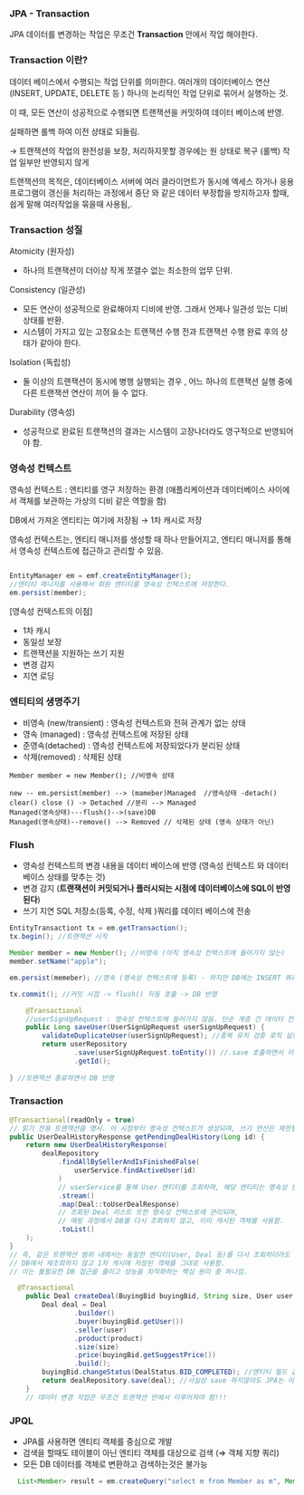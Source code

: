 ### JPA - Transaction

JPA 데이터를 변경하는 작업은 무조건 **Transaction** 안에서 작업 해야한다.

### Transaction 이란?

데이터 베이스에서 수행되는 작업 단위를 의미한다. 여러개의 데이터베이스 연산 (INSERT, UPDATE, DELETE 등 ) 하나의 논리적인 작업 단위로 묶어서 실행하는 것.

이 때, 모든 연산이 성공적으로 수행되면 트랜잭션을 커밋하여 데이터 베이스에 반영.

실패하면 롤백 하여 이전 상태로 되돌림. 

→ 트랜잭션의 작업의 완전성을 보장, 처리하지못할 경우에는 원 상태로 복구 (롤백) 작업 일부만 반영되지 않게 

트랜잭션의 목적은, 데이터베이스 서버에 여러 클라이언트가 동시에 엑세스 하거나 응용 프로그램이 갱신을 처리하는 과정에서 중단 와 같은 데이터 부정합을 방지하고자 할때, 쉽게 말해 여러작업을 묶을때 사용됨,.

### Transaction 성질

Atomicity (원자성)

- 하나의 트랜잭션이 더이상  작게 쪼갤수 없는 최소한의 업무 단위.

Consistency (일관성)

- 모든 연산이 성공적으로 완료해야지 디비에 반영. 그래서 언제나 일관성 있는 디비 상태를 반환.
- 시스템이 가지고 있는 고정요소는 트랜잭션 수행 전과 트랜잭션 수행 완료 후의 상태가 같아야 한다.

Isolation (독립성)

- 둘 이상의 트랜잭션이 동시에 병행 실행되는 경우 , 어느 하나의 트랜잭션 실행 중에 다른 트랜잭션 연산이 끼어 들 수 없다.

Durability (영속성)

- 성공적으로 완료된 트랜잭션의 결과는 시스템이 고장나더라도 영구적으로 반영되어야 함.

### 영속성 컨텍스트

영속성 컨텍스트 : 엔티티를 영구 저장하는 환경 (애플리케이션과 데이터베이스 사이에서 객체를 보관하는 가상의 디비 같은 역할을 함)

DB에서 가져온 엔티티는 여기에 저장됨 → 1차 캐시로 저장

영속성 컨텍스트는, 엔티티 매니저를 생성할 때 하나 만들어지고, 엔티티 매니저를 통해서 영속성 컨텍스트에 접근하고 관리할 수 있음. 

```java

EntityManager em = emf.createEntityManager();
//엔티티 메니저를 사용해서 회원 엔티티를 영속성 컨텍스트에 저장한다.
em.persist(member);  
```

[영속성 컨텍스트의 이점]

- 1차 캐시
- 동일성 보장
- 트랜잭션을 지원하는 쓰기 지원
- 변경 감지
- 지연 로딩

### 엔티티의 생명주기

- 비영속 (new/transient) : 영속성 컨텍스트와 전혀 관계가 없는 상태
- 영속 (managed) : 영속성 컨텍스트에 저장된 상태
- 준영속(detached) : 영속성 컨텍스트에 저장되었다가 분리된 상태
- 삭제(removed) : 삭제된 상태

```
Member member = new Member(); //비영속 상태

new -- em.persist(member) --> (mameber)Managed  //영속상태 -detach() clear() close () -> Detached //분리 --> Managed
Managed(영속상태)---flush()-->(save)DB
Managed(영속상태)--remove() --> Removed // 삭제된 상태 (영속 상태가 아닌)

```

### Flush

- 영속성 컨텍스트의 변경 내용을 데이터 베이스에 반영  (영속성 컨텍스트 와 데이터베이스 상태를 맞추는 것)
- 변경 감지 (**트랜잭션이 커밋되거나 플러시되는 시점에 데이터베이스에 SQL이 반영된다**)
- 쓰기 지연 SQL 저장소(등록, 수정, 삭제 )쿼리를 데이터 베이스에 전송

```java
EntityTransactiont tx = em.getTransaction();
tx.begin(); //트랜잭션 시작

Member member = new Member(); //비영속 (아직 영속성 컨텍스트에 들어가지 않는)
member.setName("apple");

em.persist(memeber); //영속 (영속성 컨텍스트에 등록) - 하지만 DB에는 INSERT 쿼리 안들어감 = 쓰기 지연

tx.commit(); //커밋 시점 -> flush() 자동 호출 -> DB 반영 
```

```java
    @Transactional
    //userSignUpRequest : 영속성 컨텍스트에 들어가지 않음. 단순 계층 간 데이터 전달용 객체. POJO 일 뿐
    public Long saveUser(UserSignUpRequest userSignUpRequest) {
        validateDuplicateUser(userSignUpRequest); //중복 유저 검증 로직 실행 
        return userRepository
                .save(userSignUpRequest.toEntity()) //.save 호출하면서 이 엔티티가 이제 영속상태
                .getId();
 
} //트랜잭션 종료하면서 DB 반영
```

### Transaction

```java
@Transactional(readOnly = true) 
// 읽기 전용 트랜잭션을 명시. 이 시점부터 영속성 컨텍스트가 생성되며, 쓰기 연산은 제한됨.
public UserDealHistoryResponse getPendingDealHistory(Long id) {
    return new UserDealHistoryResponse(
        dealRepository
            .findAllBySellerAndIsFinishedFalse(
                userService.findActiveUser(id)
            ) 
            // userService를 통해 User 엔티티를 조회하며, 해당 엔티티는 영속성 컨텍스트(1차 캐시)에 저장됨.
            .stream()
            .map(Deal::toUserDealResponse) 
            // 조회된 Deal 리스트 또한 영속성 컨텍스트에 관리되며,
            // 매핑 과정에서 DB를 다시 조회하지 않고, 이미 캐시된 객체를 사용함.
            .toList()
    );
} 
// 즉, 같은 트랜잭션 범위 내에서는 동일한 엔티티(User, Deal 등)를 다시 조회하더라도
// DB에서 재조회하지 않고 1차 캐시에 저장된 객체를 그대로 사용함.
// 이는 불필요한 DB 접근을 줄이고 성능을 최적화하는 핵심 원리 중 하나임.
```

```java
  @Transactional
    public Deal createDeal(BuyingBid buyingBid, String size, User user, Product product) {
        Deal deal = Deal
                .builder()
                .buyer(buyingBid.getUser())
                .seller(user)
                .product(product)
                .size(size)
                .price(buyingBid.getSuggestPrice())
                .build();
        buyingBid.changeStatus(DealStatus.BID_COMPLETED); //엔티티 필드 값이 변경됨 (데이터 변경 작업)
        return dealRepository.save(deal); //사실상 save 하지않아도 JPA는 이를 자동으로 감지 -> Dirty checking 
    }
    // 데이터 변경 작업은 무조건 트랜잭션 안에서 이루어져야 함!!!
```

### JPQL

- JPA를 사용하면 엔티티 객체를 중심으로 개발
- 검색을 할때도 테이블이 아닌 엔티티 객체를 대상으로 검색 (⇒ 객체 지향 쿼리)
- 모든 DB 데이터를 객체로 변환하고 검색하는것은 불가능

```java
  List<Member> result = em.createQuery("select m from Member as m", Member.class)

```